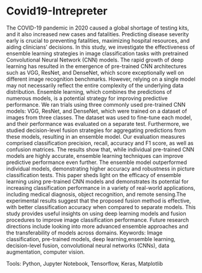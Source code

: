 # Covid19-Intrepreter
The COVID-19 pandemic in 2020 caused a global shortage of testing
kits, and it also increased new cases and fatalities. Predicting disease severity early is crucial to preventing fatalities, maximizing hospital resources,
and aiding clinicians’ decisions. In this study, we investigate the effectiveness of ensemble learning strategies in image classification tasks with pretrained Convolutional Neural Network (CNN) models. The rapid growth of deep learning has resulted in the emergence of pre-trained CNN architectures such as VGG, ResNet, and DenseNet, which score exceptionally well on different image recognition benchmarks. However, relying on a single model may not necessarily reflect the entire complexity of the underlying data distribution. Ensemble learning, which combines the predictions of numerous models, is a potential strategy for improving predictive performance. We ran trials using three commonly used pre-trained CNN models: VGG, ResNet, and DenseNet, which were trained on a dataset of images from three classes. The dataset was used to 
fine-tune each model, and their performance was evaluated on a separate test. Furthermore, we studied decision-level fusion strategies for aggregating predictions from these models, resulting in an ensemble model. Our evaluation measures comprised classification precision, recall, accuracy and F1 score, as well as confusion
matrices. The results show that, while individual pre-trained CNN models are highly accurate, ensemble learning techniques can improve predictive
performance even further. The ensemble model outperformed individual models, demonstrating higher accuracy and robustness in picture classification tests. This paper sheds light on the efficacy of ensemble learning using pre-trained CNN models and demonstrates its potential for increasing classification performance in a variety of real-world applications, including medical diagnosis, object recognition, and remote sensing.The experimental results suggest that the proposed fusion method is effective, with better classification accuracy when compared to separate models. This study provides useful insights on using deep learning models and fusion procedures to improve image classification performance. Future research directions include looking into more advanced ensemble approaches and the transferability of models across domains.
Keywords: Image classification, pre-trained models, deep learning,ensemble learning, decision-level fusion, convolutional neural networks (CNNs), data augmentation, computer vision.

Tools: Python, Jupyter Notebook, Tensorflow, Keras, Matplotlib
